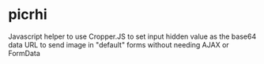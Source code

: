 # picrhi
Javascript helper to use Cropper.JS to set input hidden value as the base64 data URL to send image in "default" forms without needing AJAX or FormData
